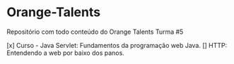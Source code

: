 # Orange-Talents
Repositório com todo conteúdo do Orange Talents Turma #5

[x] Curso - Java Servlet: Fundamentos da programação web Java.
[] HTTP: Entendendo a web por baixo dos panos.
